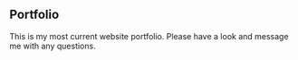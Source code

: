 ## Portfolio

This is my most current website portfolio. Please have a look and message me with any questions.

